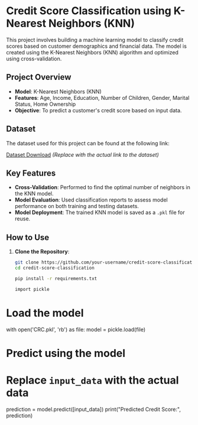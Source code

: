 # Credit Score Classification using K-Nearest Neighbors (KNN)

This project involves building a machine learning model to classify credit scores based on customer demographics and financial data. The model is created using the K-Nearest Neighbors (KNN) algorithm and optimized using cross-validation.

## Project Overview

- **Model**: K-Nearest Neighbors (KNN)
- **Features**: Age, Income, Education, Number of Children, Gender, Marital Status, Home Ownership
- **Objective**: To predict a customer's credit score based on input data.

## Dataset

The dataset used for this project can be found at the following link:

[Dataset Download](#)  *(Replace with the actual link to the dataset)*

## Key Features

- **Cross-Validation**: Performed to find the optimal number of neighbors in the KNN model.
- **Model Evaluation**: Used classification reports to assess model performance on both training and testing datasets.
- **Model Deployment**: The trained KNN model is saved as a `.pkl` file for reuse.

## How to Use

1. **Clone the Repository**:
   ```bash
   git clone https://github.com/your-username/credit-score-classification.git
   cd credit-score-classification

   pip install -r requirements.txt

   import pickle

# Load the model
with open('CRC.pkl', 'rb') as file:
    model = pickle.load(file)

# Predict using the model
# Replace `input_data` with the actual data
prediction = model.predict([input_data])
print("Predicted Credit Score:", prediction)

